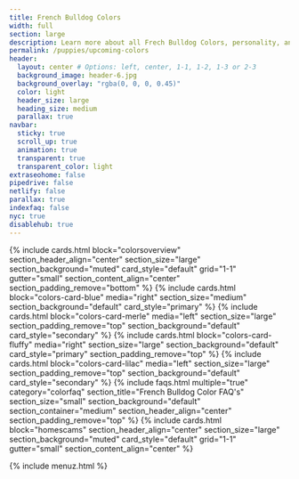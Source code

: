 ```yaml
---
title: French Bulldog Colors
width: full
section: large
description: Learn more about all Frech Bulldog Colors, personality, and prices. Join The Waitlist for your dream puppy.
permalink: /puppies/upcoming-colors
header:
  layout: center # Options: left, center, 1-1, 1-2, 1-3 or 2-3
  background_image: header-6.jpg
  background_overlay: "rgba(0, 0, 0, 0.45)"
  color: light
  header_size: large
  heading_size: medium
  parallax: true
navbar:
  sticky: true
  scroll_up: true
  animation: true
  transparent: true
  transparent_color: light
extraseohome: false
pipedrive: false
netlify: false
parallax: true
indexfaq: false
nyc: true
disablehub: true
---
```


{% include cards.html 
  block="colorsoverview" 
  section_header_align="center"
  section_size="large"
  section_background="muted"
  card_style="default"
  grid="1-1"
  gutter="small"
  section_content_align="center"
  section_padding_remove="bottom"
%}
{% include cards.html 
  block="colors-card-blue" 
  media="right" 
  section_size="medium"
  section_background="default"
  card_style="primary"
%}
{% include cards.html 
  block="colors-card-merle" 
  media="left" 
  section_size="large"
  section_padding_remove="top"
  section_background="default"
  card_style="secondary"
%}
{% include cards.html 
  block="colors-card-fluffy" 
  media="right" 
  section_size="large"
  section_background="default"
  card_style="primary"
  section_padding_remove="top"
%}
{% include cards.html 
  block="colors-card-lilac" 
  media="left" 
  section_size="large"
  section_padding_remove="top"
  section_background="default"
  card_style="secondary"
%}
{% include faqs.html 
  multiple="true" 
  category="colorfaq" 
  section_title="French Bulldog Color FAQ's" 
  section_size="small"
  section_background="default"
  section_container="medium"
  section_header_align="center"
  section_padding_remove="top"
%}
{% include cards.html 
  block="homescams" 
  section_header_align="center"
  section_size="large"
  section_background="muted"
  card_style="default"
  grid="1-1"
  gutter="small"
  section_content_align="center"
%}

{% include menuz.html %}